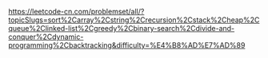 https://leetcode-cn.com/problemset/all/?topicSlugs=sort%2Carray%2Cstring%2Crecursion%2Cstack%2Cheap%2Cqueue%2Clinked-list%2Cgreedy%2Cbinary-search%2Cdivide-and-conquer%2Cdynamic-programming%2Cbacktracking&difficulty=%E4%B8%AD%E7%AD%89